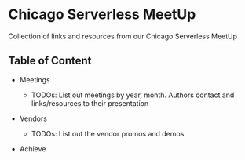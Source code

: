 # Chicago Serverless MeetUp
Collection of links and resources from our Chicago Serverless MeetUp

## Table of Content
- Meetings
  - TODOs: List out meetings by year, month. Authors contact and links/resources to their presentation

- Vendors
  - TODOs: List out the vendor promos and demos

- Achieve
